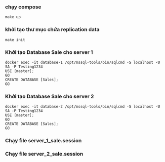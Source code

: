 ### chạy compose 
```
make up
```

### khởi tạo thư mục chứa replication data
```
make init
```

### Khởi tạo Database Sale cho server 1
```
docker exec -it database-1 /opt/mssql-tools/bin/sqlcmd -S localhost -U SA -P Testing1234          
USE [master];                                                                                    
GO                                                                                                
CREATE DATABASE [Sales];                                                                         
GO 
```   

### Khởi tạo Database Sale cho server 2
```
docker exec -it database-2 /opt/mssql-tools/bin/sqlcmd -S localhost -U SA -P Testing1234          
USE [master];                                                                                    
GO                                                                                                
CREATE DATABASE [Sales];                                                                         
GO 
```   

### Chạy file server_1_sale.session
### Chạy file server_2_sale.session 